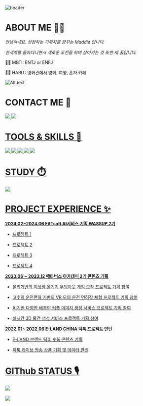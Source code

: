 
![header](https://capsule-render.vercel.app/api?type=cylinder&color=30:B296FF,50:C1D2DC&height=150&text=Hello!%20I'm%20Maddie&animation=twinkling&fontColor=FFFFFF&fontSize=40)   

# ABOUT ME 🧚‍♀️
  *안녕하세요. 성장하는 기획자를 꿈꾸는 Maddie 입니다.*
  
  *전세계를 돌아다니면서 새로운 도전을 하며 살아가는 것 또한 제 꿈입니다.*

  
  🙋‍♀️ MBTI: ENTJ or ENFJ
  
  🙋‍♀️ HABIT: 영화관에서 영화, 여행, 혼자 카페   
  


![Alt text](https://windowscustomization.com/wp-content/uploads/2019/10/Lost-in-Space.gif)


# CONTACT ME 🫶
<a href='https://www.instagram.com/shimn_/'><img src = 'https://img.shields.io/badge/Instagram-E4405F?style=for-the-badge&logo=instagram&logoColor=white'> <a href='https://github.com/Maddie314/wassup2.git'><img src = 'https://img.shields.io/badge/GitHub-100000?style=for-the-badge&logo=github&logoColor=white'>

# TOOLS & SKILLS 🤖
<img src = 'https://img.shields.io/badge/MySQL-00000F?style=for-the-badge&logo=mysql&logoColor=white'> <img src = 'https://img.shields.io/badge/Python-3776AB?style=for-the-badge&logo=python&logoColor=white'> <img src ='https://img.shields.io/badge/Figma-F24E1E?style=for-the-badge&logo=figma&logoColor=white'> <img src ='https://img.shields.io/badge/Miro-050038?style=for-the-badge&logo=Miro&logoColor=white'> <img src ='https://img.shields.io/badge/Notion-000000?style=for-the-badge&logo=notion&logoColor=white'>
   
# STUDY ⏱️
<a href='https://www.notion.so/oreumi/6a8a77b182a046e39bf3d00617e28b90?pvs=4'><img src = 'https://img.shields.io/badge/Notion-000000?style=for-the-badge&logo=notion&logoColor=white'>
  
# PROJECT EXPERIENCE ✨

**2024.02~2024.06 ESTsoft AI서비스 기획 WASSUP 2기**
* 프로젝트 1
  
* 프로젝트 2
  
* 프로젝트 3
  
* 프로젝트 4
  
   
**2023.06 ~ 2023.12 메타버스 아카데미 2기 콘텐츠 기획**
* 물리기반의 이삿짐 옮기기 무빙아웃 게임 모작 프로젝트 기획 참여
  
* 고수의 운전면허 기반의 VR 모의 운전 면허장 체험 프로젝트 기획 참여
  
* AI기반 다양한 배경의 커플 이미지 생성 서비스 프로젝트 기획 참여
  
* 실시간 3D 물건 생성 서비스 프로젝트 기획 참여

   
**2022.01~ 2022.06 E-LAND CHINA 틱톡 프로젝트 인턴**
* E-LAND 브랜드 틱톡 숏폼 콘텐츠 기획
  
* 틱톡 라이브 방송 상품 기획 및 데이터 관리

# GIThub STATUS 🎙️

<img src="https://github-readme-stats.vercel.app/api/top-langs/?username=Maddie314&layout=compact"><br><br>
<img src="https://github-readme-stats.vercel.app/api?username=Maddie314&show_icons=true">
